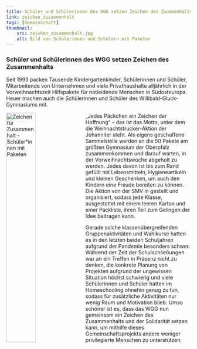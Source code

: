 ```yaml
---
title: Schüler und Schülerinnen des WGG setzen Zeichen des Zuammenhalts
link: zeichen_zusammenhalt
tags: [Gemeinschaft]
thumbnail: 
    src: zeichen_zusammenhalt.jpg
    alt: Bild von Schülerinnen und Schülern mit Paketen
---
```


<h3>
    Schüler und Schülerinnen des WGG setzen Zeichen des Zusammenhalts
</h3>

<p>
    Seit 1993 packen Tausende Kindergartenkinder, Schülerinnen und Schüler, Mitarbeitende von Unternehmen und viele 
    Privathaushalte alljährlich in der Vorweihnachtszeit Hilfspakete für notleidende Menschen in Südosteuropa. Heuer 
    machen auch die Schülerinnen und Schüler des Willibald-Gluck-Gymnasiums mit.

</p>

<img src="images/zeichen_zusammenhalt.jpg" alt="Zeichen für Zusammenhalt - Schüler*innen mit Paketen" style="float: left; margin-right: 15px; width: 40%; margin-bottom: 15px"></img>

„Jedes Päckchen ein Zeichen der Hoffnung“ – das ist das Motto, unter dem die Weihnachtstrucker-Aktion der Johanniter 
steht. Als eigens geschaffene Sammelstelle werden an die 50 Pakete am größten Gymnasium der Oberpfalz zusammenkommen 
und darauf warten, in der Vorweihnachtswoche abgeholt zu werden. Jedes davon ist bis zum Rand gefüllt mit Lebensmitteln, 
Hygieneartikeln und kleinen Geschenken, um auch den Kindern eine Freude bereiten zu können. Die Aktion von der SMV in 
gestellt und organisiert, sodass jede Klasse, ausgestattet mit einem leeren Karton und einer Packliste, ihren Teil zum 
Gelingen der Idee beitragen kann.

Gerade solche klassenübergreifenden Gruppenaktivitäten und Wahlkurse hatten es in den letzten beiden Schuljahren 
aufgrund der Pandemie besonders schwer. Während der Zeit der Schulschließungen war an ein Treffen in Präsenz nicht zu denken, 
die konkrete Planung von Projekten aufgrund der ungewissen Situation höchst schwierig und viele Schülerinnen und Schüler 
hatten im Homeschooling ohnehin genug zu tun, sodass für zusätzliche Aktivitäten nur wenig Raum und Motivation blieb. 
Umso schöner ist es, dass das WGG nun gemeinsam ein Zeichen des Zusammenhalts und der Solidarität setzen kann, um mithilfe 
dieses Gemeinschaftsprojekts andere weniger privilegierte Menschen zu unterstützen.
